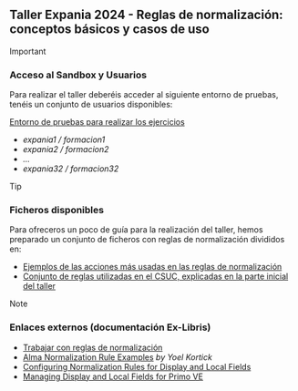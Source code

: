## Taller Expania 2024 - Reglas de normalización: conceptos básicos y casos de uso
> [!IMPORTANT]
> ### Acceso al Sandbox y Usuarios
> Para realizar el taller deberéis acceder al siguiente entorno de pruebas, tenéis un conjunto de usuarios disponibles:
> 
> [Entorno de pruebas para realizar los ejercicios](https://sandbox03-eu.alma.exlibrisgroup.com/mng/login?institute=34CSUC_NETWORK&auth=local)
>
> - _expania1 / formacion1_
> - _expania2 / formacion2_
> - _..._
> - _expania32 / formacion32_

> [!TIP]
> ### Ficheros disponibles
> Para ofreceros un poco de guía para la realización del taller, hemos preparado un conjunto de ficheros con reglas de normalización divididos en:
> - [Ejemplos de las acciones más usadas en las reglas de normalización](Ejemplos/)
> - [Conjunto de reglas utilizadas en el CSUC, explicadas en la parte inicial del taller](ReglasCSUC/)

> [!NOTE]
> ### Enlaces externos (documentación Ex-Libris)
> - [Trabajar con reglas de normalización](https://knowledge.exlibrisgroup.com/Alma/Product_Documentation/Alma_Online_Help_(Espa%C3%B1ol)/Gesti%C3%B3n_de_metadatos/140Trabajar_con_reglas/020Trabajar_con_reglas_de_normalizaci%C3%B3n)
> - [Alma Normalization Rule Examples](https://developers.exlibrisgroup.com/blog/alma-normalization-rule-examples/) _by Yoel Kortick_
> - [Configuring Normalization Rules for Display and Local Fields](https://knowledge.exlibrisgroup.com/Primo/Product_Documentation/020Primo_VE/Primo_VE_(English)/050Display_Configuration/Configuring_Normalization_Rules_for_Display_and_Local_Fields)
> - [Managing Display and Local Fields for Primo VE](https://knowledge.exlibrisgroup.com/Primo/Product_Documentation/020Primo_VE/Primo_VE_(English)/050Display_Configuration/040Configuring_Local_Display_and_Search_Fields_for_Primo_VE)
